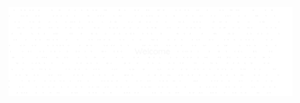 ![Banner](https://raw.githubusercontent.com/drewbi/drewbi/master/welcome_banner2.svg)
<!--
𝙸 𝚕𝚘𝚟𝚎 𝙹𝚊𝚟𝚊, 𝙿𝚢𝚝𝚑𝚘𝚗, 𝙹𝚊𝚟𝚊𝚜𝚌𝚛𝚒𝚙𝚝, 𝚃𝚢𝚙𝚎𝚜𝚌𝚛𝚒𝚙𝚝, 𝚂𝚀𝙻, 𝚂𝚘𝚕𝚒𝚍𝚒𝚝𝚢, 𝙲, 𝙲++, 𝙲#, 𝙺𝚘𝚝𝚕𝚒𝚗, 𝚂𝚠𝚒𝚏𝚝, 𝙶𝚘 𝚊𝚗𝚍 𝚁𝚞𝚜𝚝.
